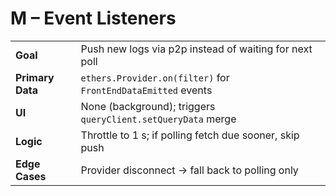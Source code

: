# M – Event Listeners

|  |  |
|---|---|
| **Goal** | Push new logs via p2p instead of waiting for next poll |
| **Primary Data** | `ethers.Provider.on(filter)` for `FrontEndDataEmitted` events |
| **UI** | None (background); triggers `queryClient.setQueryData` merge |
| **Logic** | Throttle to 1 s; if polling fetch due sooner, skip push |
| **Edge Cases** | Provider disconnect → fall back to polling only | 